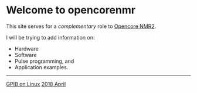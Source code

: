# Welcome to opencorenmr

This site serves for a _complementary_ role to [Opencore NMR2](http://kuchem.kyoto-u.ac.jp/bun/indiv/takezo/opencorenmr2/index.html).

I will be trying to add information on:
 - Hardware
 - Software
 - Pulse programming, and
 - Application examples.

---

[GPIB on Linux](blog/gpibOnLinux.md)
[2018 April](blog/2018Apr.md)

